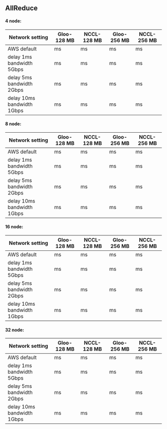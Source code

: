 ## AllReduce

#### 4 node:
| Network setting             | Gloo-128 MB | NCCL-128 MB | Gloo-256 MB | NCCL-256 MB |
|-----------------------------|-------------|-------------|-----|-----|
| AWS default                 | ms          | ms          |  ms |  ms |
| delay 1ms  bandwidth 5Gbps  | ms          | ms          |  ms |  ms |
| delay 5ms  bandwidth 2Gbps  | ms          | ms          |  ms |  ms |
| delay 10ms  bandwidth 1Gbps | ms          | ms          |  ms |  ms |

#### 8 node:
| Network setting             | Gloo-128 MB | NCCL-128 MB | Gloo-256 MB | NCCL-256 MB |
|-----------------------------|-------------|-------------|-----|-----|
| AWS default                 | ms          | ms          |  ms |  ms |
| delay 1ms  bandwidth 5Gbps  | ms          | ms          |  ms |  ms |
| delay 5ms  bandwidth 2Gbps  | ms          | ms          |  ms |  ms |
| delay 10ms  bandwidth 1Gbps | ms          | ms          |  ms |  ms |

#### 16 node:
| Network setting             | Gloo-128 MB | NCCL-128 MB | Gloo-256 MB | NCCL-256 MB |
|-----------------------------|-------------|-------------|-----|-----|
| AWS default                 | ms          | ms          |  ms |  ms |
| delay 1ms  bandwidth 5Gbps  | ms          | ms          |  ms |  ms |
| delay 5ms  bandwidth 2Gbps  | ms          | ms          |  ms |  ms |
| delay 10ms  bandwidth 1Gbps | ms          | ms          |  ms |  ms |


#### 32 node:
| Network setting             | Gloo-128 MB | NCCL-128 MB | Gloo-256 MB | NCCL-256 MB |
|-----------------------------|-------------|-------------|-----|-----|
| AWS default                 | ms          | ms          |  ms |  ms |
| delay 1ms  bandwidth 5Gbps  | ms          | ms          |  ms |  ms |
| delay 5ms  bandwidth 2Gbps  | ms          | ms          |  ms |  ms |
| delay 10ms  bandwidth 1Gbps | ms          | ms          |  ms |  ms |